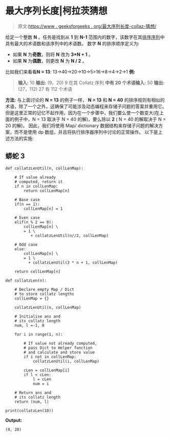 # 最大序列长度|柯拉茨猜想

> 原文:[https://www . geeksforgeeks . org/最大序列长度-collaz-猜想/](https://www.geeksforgeeks.org/maximum-sequence-length-collatz-conjecture/)

给定一个整数 **N** 。任务是找到从 **1** 到 **N-1** 范围内的数字，该数字在其[排序序列](https://en.wikipedia.org/wiki/Collatz_conjecture)中具有最大的术语数和该序列中的术语数。
数字 **N** 的排序顺序定义为:

*   如果 **N** 为**奇数**，则将 **N** 改为 **3*N + 1** 。
*   如果 **N** 为**偶数**，则更改 **N** 为 **N / 2** 。

比如我们来看看**N = 13**:
13->40->20->10->5>16->8->4->2->1
**例:**

> **输入:** 10
> **输出:** (9，20)
> 9 在其 Collatz 序列
> **中有 20 个术语输入:** 50
> **输出:** (27，112)
> 27 有 112 个术语

**方法:**
与上面讨论的 **N = 13** 的例子一样， **N = 13** 和 **N = 40** 的排序规则有相似的术语，除了一个之外，这确保了可能涉及动态编程来存储子问题的答案并重用它。
但是这里正常的记忆不起作用，因为在一个步骤中，我们要么使一个数变大(在上面的例子中，N = 13 取决于 N = 40 的解)，要么除以 **2** ( N = 40 的解取决于 N = 20 的解)。
因此，我们将使用 Map/ dictionary 数据结构来存储子问题的解决方案，而不是使用 dp 数组，并且将执行排序器序列中讨论的正常操作。
以下是上述方法的实施:

## 蟒蛇 3

```
def collatzLenUtil(n, collLenMap):

    # If value already
    # computed, return it
    if n in collLenMap:
        return collLenMap[n]

    # Base case
    if(n == 1):
        collLenMap[n] = 1

    # Even case
    elif(n % 2 == 0):
        collLenMap[n] \
        = 1 \
           + collatzLenUtil(n//2, collLenMap)

    # Odd case
    else:
        collLenMap[n] \
        = 1 \
          + collatzLenUtil(3 * n + 1, collLenMap)

    return collLenMap[n]

def collatzLen(n):

    # Declare empty Map / Dict
    # to store collatz lengths
    collLenMap = {}

    collatzLenUtil(n, collLenMap)

    # Initialise ans and
    # its collatz length
    num, l =-1, 0

    for i in range(1, n):

        # If value not already computed,
        # pass Dict to Helper function
        # and calculate and store value
        if i not in collLenMap:
            collatzLenUtil(i, collLenMap)

        cLen = collLenMap[i]
        if l < cLen:
            l = cLen
            num = i

    # Return ans and
    # its collatz length
    return (num, l)

print(collatzLen(10))
```

**Output:** 

```
(9, 20)
```